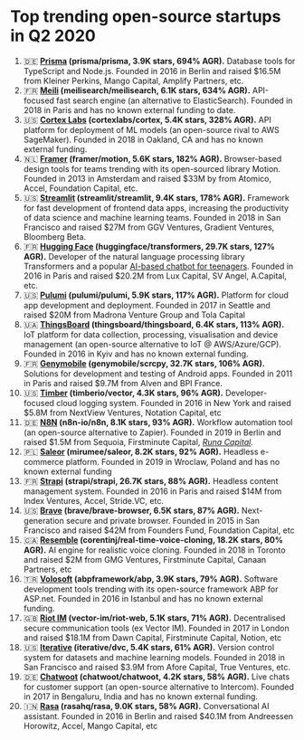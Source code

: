 # Top trending open-source startups in Q2 2020

1. 🇩🇪 **[Prisma](https://www.prisma.io/) (prisma/prisma, 3.9K stars, 694% AGR).** Database tools for TypeScript and Node.js. Founded in 2016 in Berlin and raised $16.5M from Kleiner Perkins, Mango Capital, Amplify Partners, etc.
2. 🇫🇷 **[Meili](https://www.meilisearch.com/) (meilisearch/meilisearch, 6.1K stars, 634% AGR).** API-focused fast search engine (an alternative to ElasticSearch). Founded in 2018 in Paris and has no known external funding to date.
3. 🇺🇸 **[Cortex Labs](https://www.cortex.dev/) (cortexlabs/cortex, 5.4K stars, 328% AGR).** API platform for deployment of ML models (an open-source rival to AWS SageMaker). Founded in 2018 in Oakland, CA and has no known external funding.
4. 🇳🇱 **[Framer](https://www.framer.com/) (framer/motion, 5.6K stars, 182% AGR).** Browser-based design tools for teams trending with its open-sourced library Motion. Founded in 2013 in Amsterdam and raised $33M by from Atomico, Accel, Foundation Capital, etc.
5. 🇺🇸 **[Streamlit](https://www.streamlit.io/) (streamlit/streamlit, 9.4K stars, 178% AGR).** Framework for fast development of frontend data apps, increasing the productivity of data science and machine learning teams. Founded in 2018 in San Francisco and raised $27M from GGV Ventures, Gradient Ventures, Bloomberg Beta.
6. 🇫🇷 **[Hugging Face](https://huggingface.co/) (huggingface/transformers, 29.7K stars, 127% AGR).** Developer of the natural language processing library Transformers and a popular [AI-based chatbot for teenagers](https://wersm.com/hugging-face-chatbot-is-the-best-artificial-bff-for-teenagers/). Founded in 2016 in Paris and raised $20.2M from Lux Capital, SV Angel, A.Capital, etc.
7. 🇺🇸 **[Pulumi](https://www.pulumi.com/) (pulumi/pulumi, 5.9K stars, 117% AGR).** Platform for cloud app development and deployment. Founded in 2017 in Seattle and raised $20M from Madrona Venture Group and Tola Capital
8. 🇺🇦 **[ThingsBoard](https://thingsboard.io/) (thingsboard/thingsboard, 6.4K stars, 113% AGR).** IoT platform for data collection, processing, visualisation and device management (an open-source alternative to IoT @ AWS/Azure/GCP). Founded in 2016 in Kyiv and has no known external funding.
9. 🇫🇷 **[Genymobile](https://www.genymobile.com/) (genymobile/scrcpy, 32.7K stars, 106% AGR).** Solutions for development and testing of Android apps. Founded in 2011 in Paris and raised $9.7M from Alven and BPI France.
10. 🇺🇸 **[Timber](https://timber.io/) (timberio/vector, 4.3K stars, 96% AGR).** Developer-focused cloud logging system. Founded in 2016 in New York and raised $5.8M from NextView Ventures, Notation Capital, etc
11. 🇩🇪 **[N8N](https://n8n.io/) (n8n-io/n8n, 8.1K stars, 93% AGR).** Workflow automation tool (an open-source alternative to Zapier). Founded in 2019 in Berlin and raised $1.5M from Sequoia, Firstminute Capital, _[Runa Capital](https://runacap.com/)._
12. 🇵🇱 **[Saleor](https://saleor.io/) (mirumee/saleor, 8.2K stars, 92% AGR).** Headless e-commerce platform. Founded in 2019 in Wroclaw, Poland and has no known external funding
13. 🇫🇷 **[Strapi](http://strapi.io/) (strapi/strapi, 26.7K stars, 88% AGR).** Headless content management system. Founded in 2016 in Paris and raised $14M from Index Ventures, Accel, Stride.VC, etc.
14. 🇺🇸 **[Brave](https://brave.com/) (brave/brave-browser, 6.5K stars, 87% AGR).** Next-generation secure and private browser. Founded in 2015 in San Francisco and raised $42M from Founders Fund, Foundation Capital, etc
15. 🇨🇦 **[Resemble](http://resemble.ai/) (corentinj/real-time-voice-cloning, 18.2K stars, 80% AGR).** AI engine for realistic voice cloning. Founded in 2018 in Toronto and raised $2M from GMG Ventures, Firstminute Capital, Canaan Partners, etc
16. 🇹🇷 **[Volosoft](http://volosoft.com/) (abpframework/abp, 3.9K stars, 79% AGR).** Software development tools trending with its open-source framework ABP for ASP.net. Founded in 2016 in Istanbul and has no known external funding.
17. 🇬🇧 **[Riot IM](http://riot.im/) (vector-im/riot-web, 5.1K stars, 71% AGR).** Decentralised secure communication tools (ex Vector IM). Founded in 2017 in London and raised $18.1M from Dawn Capital, Firstminute Capital, Notion, etc
18. 🇺🇸 **[Iterative](http://iterative.ai/) (iterative/dvc, 5.4K stars, 61% AGR).** Version control system for datasets and machine learning models. Founded in 2018 in San Francisco and raised $3.9M from Afore Capital, True Ventures, etc.
19. 🇩🇪 **[Chatwoot](https://www.chatwoot.com/) (chatwoot/chatwoot, 4.2K stars, 58% AGR).** Live chats for customer support (an open-source alternative to Intercom). Founded in 2017 in Bengaluru, India and has no known external funding.
20. 🇮🇳 **[Rasa](https://rasa.com/) (rasahq/rasa, 9.0K stars, 58% AGR).** Conversational AI assistant. Founded in 2016 in Berlin and raised $40.1M from Andreessen Horowitz, Accel, Mango Capital, etc
